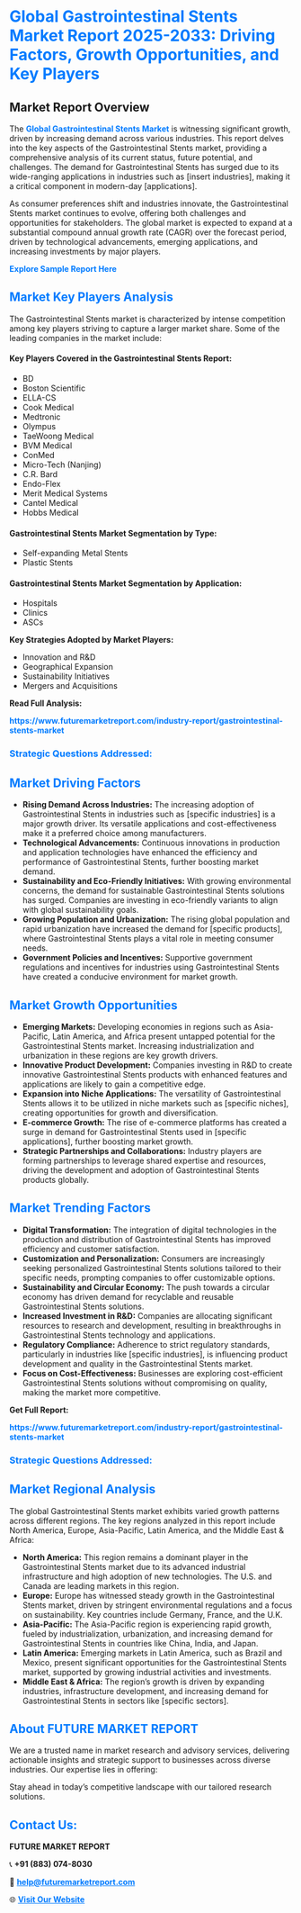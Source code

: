 <h1 style="color: #007BFF;">Global Gastrointestinal Stents Market Report 2025-2033: Driving Factors, Growth Opportunities, and Key Players</h1>

<section id="overview">
<h2>Market Report Overview</h2>
<p>The <a href="https://www.futuremarketreport.com/industry-report/gastrointestinal-stents-market" style="color: #007BFF; text-decoration: none;"><strong>Global Gastrointestinal Stents Market</strong></a> is witnessing significant growth, driven by increasing demand across various industries. This report delves into the key aspects of the Gastrointestinal Stents market, providing a comprehensive analysis of its current status, future potential, and challenges. The demand for Gastrointestinal Stents has surged due to its wide-ranging applications in industries such as [insert industries], making it a critical component in modern-day [applications].</p>
<p>As consumer preferences shift and industries innovate, the Gastrointestinal Stents market continues to evolve, offering both challenges and opportunities for stakeholders. The global market is expected to expand at a substantial compound annual growth rate (CAGR) over the forecast period, driven by technological advancements, emerging applications, and increasing investments by major players.</p>
</section>

<section id="overview">
<p><a href="https://www.futuremarketreport.com/request-sample/reportId=51672" style="color: #007BFF; text-decoration: none;"><strong>Explore Sample Report Here</strong></a></p>
</section>

<section id="key-players">
<h2 style="color: #007BFF;">Market Key Players Analysis</h2>
<p>The Gastrointestinal Stents market is characterized by intense competition among key players striving to capture a larger market share. Some of the leading companies in the market include:</p>
<h4>Key Players Covered in the Gastrointestinal Stents Report:</h4>
<ul><li>BD</li><li>Boston Scientific</li><li>ELLA-CS</li><li>Cook Medical</li><li>Medtronic</li><li>Olympus</li><li>TaeWoong Medical</li><li>BVM Medical</li><li>ConMed</li><li>Micro-Tech (Nanjing)</li><li>C.R. Bard</li><li>Endo-Flex</li><li>Merit Medical Systems</li><li>Cantel Medical</li><li>Hobbs Medical</li></ul>
<h4>Gastrointestinal Stents Market Segmentation by Type:</h4>
<ul><li>Self-expanding Metal Stents</li><li>Plastic Stents</li></ul>

<h4>Gastrointestinal Stents Market Segmentation by Application:</h4>
<ul><li>Hospitals</li><li>Clinics</li><li>ASCs</li></ul>
<p><strong>Key Strategies Adopted by Market Players:</strong></p>
<ul>
<li>Innovation and R&D</li>
<li>Geographical Expansion</li>
<li>Sustainability Initiatives</li>
<li>Mergers and Acquisitions</li>
</ul>
</section>

<section>
<p><strong>Read Full Analysis: </strong></p><a href="https://www.futuremarketreport.com/industry-report/gastrointestinal-stents-market" style="color: #007BFF; text-decoration: none;"><strong>https://www.futuremarketreport.com/industry-report/gastrointestinal-stents-market</strong></a>
<h3 style="color: #007BFF;">Strategic Questions Addressed:</h3>
</section>

<section id="driving-factors">
<h2 style="color: #007BFF;">Market Driving Factors</h2>
<ul>
<li><strong>Rising Demand Across Industries:</strong> The increasing adoption of Gastrointestinal Stents in industries such as [specific industries] is a major growth driver. Its versatile applications and cost-effectiveness make it a preferred choice among manufacturers.</li>
<li><strong>Technological Advancements:</strong> Continuous innovations in production and application technologies have enhanced the efficiency and performance of Gastrointestinal Stents, further boosting market demand.</li>
<li><strong>Sustainability and Eco-Friendly Initiatives:</strong> With growing environmental concerns, the demand for sustainable Gastrointestinal Stents solutions has surged. Companies are investing in eco-friendly variants to align with global sustainability goals.</li>
<li><strong>Growing Population and Urbanization:</strong> The rising global population and rapid urbanization have increased the demand for [specific products], where Gastrointestinal Stents plays a vital role in meeting consumer needs.</li>
<li><strong>Government Policies and Incentives:</strong> Supportive government regulations and incentives for industries using Gastrointestinal Stents have created a conducive environment for market growth.</li>
</ul>
</section>

<section id="growth-opportunities">
<h2 style="color: #007BFF;">Market Growth Opportunities</h2>
<ul>
<li><strong>Emerging Markets:</strong> Developing economies in regions such as Asia-Pacific, Latin America, and Africa present untapped potential for the Gastrointestinal Stents market. Increasing industrialization and urbanization in these regions are key growth drivers.</li>
<li><strong>Innovative Product Development:</strong> Companies investing in R&D to create innovative Gastrointestinal Stents products with enhanced features and applications are likely to gain a competitive edge.</li>
<li><strong>Expansion into Niche Applications:</strong> The versatility of Gastrointestinal Stents allows it to be utilized in niche markets such as [specific niches], creating opportunities for growth and diversification.</li>
<li><strong>E-commerce Growth:</strong> The rise of e-commerce platforms has created a surge in demand for Gastrointestinal Stents used in [specific applications], further boosting market growth.</li>
<li><strong>Strategic Partnerships and Collaborations:</strong> Industry players are forming partnerships to leverage shared expertise and resources, driving the development and adoption of Gastrointestinal Stents products globally.</li>
</ul>
</section>

<section id="trending-factors">
<h2 style="color: #007BFF;">Market Trending Factors</h2>
<ul>
<li><strong>Digital Transformation:</strong> The integration of digital technologies in the production and distribution of Gastrointestinal Stents has improved efficiency and customer satisfaction.</li>
<li><strong>Customization and Personalization:</strong> Consumers are increasingly seeking personalized Gastrointestinal Stents solutions tailored to their specific needs, prompting companies to offer customizable options.</li>
<li><strong>Sustainability and Circular Economy:</strong> The push towards a circular economy has driven demand for recyclable and reusable Gastrointestinal Stents solutions.</li>
<li><strong>Increased Investment in R&D:</strong> Companies are allocating significant resources to research and development, resulting in breakthroughs in Gastrointestinal Stents technology and applications.</li>
<li><strong>Regulatory Compliance:</strong> Adherence to strict regulatory standards, particularly in industries like [specific industries], is influencing product development and quality in the Gastrointestinal Stents market.</li>
<li><strong>Focus on Cost-Effectiveness:</strong> Businesses are exploring cost-efficient Gastrointestinal Stents solutions without compromising on quality, making the market more competitive.</li>
</ul>
</section>

<section>
<p><strong>Get Full Report: </strong></p><a href="https://www.futuremarketreport.com/industry-report/gastrointestinal-stents-market" style="color: #007BFF; text-decoration: none;"><strong>https://www.futuremarketreport.com/industry-report/gastrointestinal-stents-market</strong></a>
<h3 style="color: #007BFF;">Strategic Questions Addressed:</h3>
</section>


<section id="regional-analysis">
<h2 style="color: #007BFF;">Market Regional Analysis</h2>
<p>The global Gastrointestinal Stents market exhibits varied growth patterns across different regions. The key regions analyzed in this report include North America, Europe, Asia-Pacific, Latin America, and the Middle East & Africa:</p>
<ul>
<li><strong>North America:</strong> This region remains a dominant player in the Gastrointestinal Stents market due to its advanced industrial infrastructure and high adoption of new technologies. The U.S. and Canada are leading markets in this region.</li>
<li><strong>Europe:</strong> Europe has witnessed steady growth in the Gastrointestinal Stents market, driven by stringent environmental regulations and a focus on sustainability. Key countries include Germany, France, and the U.K.</li>
<li><strong>Asia-Pacific:</strong> The Asia-Pacific region is experiencing rapid growth, fueled by industrialization, urbanization, and increasing demand for Gastrointestinal Stents in countries like China, India, and Japan.</li>
<li><strong>Latin America:</strong> Emerging markets in Latin America, such as Brazil and Mexico, present significant opportunities for the Gastrointestinal Stents market, supported by growing industrial activities and investments.</li>
<li><strong>Middle East & Africa:</strong> The region’s growth is driven by expanding industries, infrastructure development, and increasing demand for Gastrointestinal Stents in sectors like [specific sectors].</li>
</ul>
</section>

<footer>
<h2 style="color: #007BFF;">About FUTURE MARKET REPORT</h2>
<p>We are a trusted name in market research and advisory services, delivering actionable insights and strategic support to businesses across diverse industries. Our expertise lies in offering:</p>

<p>Stay ahead in today’s competitive landscape with our tailored research solutions.</p>

<h2 style="color: #007BFF;">Contact Us:</h2>
<p><strong>FUTURE MARKET REPORT</strong></p>
<p>📞 <strong>+91 (883) 074-8030</strong></p>
<p>📧 <strong><a href="mailto:help@futuremarketreport.com" style="color: #007BFF;">help@futuremarketreport.com</a></strong></p>
<p>🌐 <strong><a href="https://www.futuremarketreport.com/" style="color: #007BFF;">Visit Our Website</a></strong></p>
</footer>